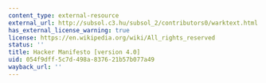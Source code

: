 ```yaml
---
content_type: external-resource
external_url: http://subsol.c3.hu/subsol_2/contributors0/warktext.html
has_external_license_warning: true
license: https://en.wikipedia.org/wiki/All_rights_reserved
status: ''
title: Hacker Manifesto [version 4.0]
uid: 054f9dff-5c7d-498a-8376-21b57b077a49
wayback_url: ''
---
```

